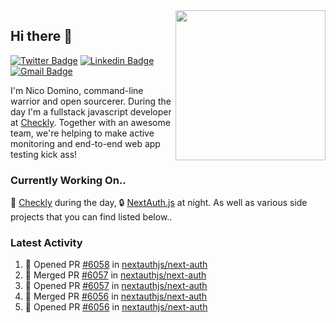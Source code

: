 <img align="right" src="https://user-images.githubusercontent.com/7415984/172472491-91b16eac-fa22-4ecf-92df-d687139fd1f9.gif" width="240" />

## Hi there 👋

[![Twitter Badge](https://img.shields.io/badge/-@ndom91-1ca0f1?style=flat-square&labelColor=1ca0f1&logo=twitter&logoColor=white&link=https://twitter.com/ndom91)](https://twitter.com/ndom91) [![Linkedin Badge](https://img.shields.io/badge/-ndom91-blue?style=flat-square&logo=Linkedin&logoColor=white&link=https://www.linkedin.com/in/ndom91/)](https://www.linkedin.com/in/ndom91/) [![Gmail Badge](https://img.shields.io/badge/-yo@ndo.dev-c14438?style=flat-square&logo=mail.ru&logoColor=white&link=mailto:yo@ndo.dev)](mailto:yo@ndo.dev)

I'm Nico Domino, command-line warrior and open sourcerer. During the day I'm a fullstack javascript developer at [Checkly](https://checklyhq.com). Together with an awesome team, we're helping to make active monitoring and end-to-end web app testing kick ass!

### Currently Working On..

🦝 [Checkly](https://checklyhq.com) during the day, 🔒 [NextAuth.js](https://github.com/nextauthjs/next-auth) at night. As well as various side projects that you can find listed below..

<!--START_SECTION_PROFILE_VIEWS:readme-info-->
<!--END_SECTION_PROFILE_VIEWS:readme-info-->

<!--START_SECTION_DAILY_COMMIT:readme-info-->
<!--END_SECTION_DAILY_COMMIT:readme-info-->

<!--START_SECTION_WEEKLY_COMMIT:readme-info-->
<!--END_SECTION_WEEKLY_COMMIT:readme-info-->

### Latest Activity

<!--START_SECTION:activity-->
1. 💪 Opened PR [#6058](https://github.com/nextauthjs/next-auth/pull/6058) in [nextauthjs/next-auth](https://github.com/nextauthjs/next-auth)
2. 🎉 Merged PR [#6057](https://github.com/nextauthjs/next-auth/pull/6057) in [nextauthjs/next-auth](https://github.com/nextauthjs/next-auth)
3. 💪 Opened PR [#6057](https://github.com/nextauthjs/next-auth/pull/6057) in [nextauthjs/next-auth](https://github.com/nextauthjs/next-auth)
4. 🎉 Merged PR [#6056](https://github.com/nextauthjs/next-auth/pull/6056) in [nextauthjs/next-auth](https://github.com/nextauthjs/next-auth)
5. 💪 Opened PR [#6056](https://github.com/nextauthjs/next-auth/pull/6056) in [nextauthjs/next-auth](https://github.com/nextauthjs/next-auth)
<!--END_SECTION:activity-->
